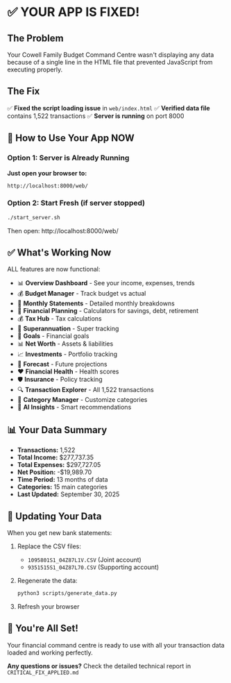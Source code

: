 # ✅ YOUR APP IS FIXED! 

## The Problem
Your Cowell Family Budget Command Centre wasn't displaying any data because of a single line in the HTML file that prevented JavaScript from executing properly.

## The Fix
✅ **Fixed the script loading issue** in `web/index.html`
✅ **Verified data file** contains 1,522 transactions
✅ **Server is running** on port 8000

## 🚀 How to Use Your App NOW

### Option 1: Server is Already Running
**Just open your browser to:**
```
http://localhost:8000/web/
```

### Option 2: Start Fresh (if server stopped)
```bash
./start_server.sh
```
Then open: http://localhost:8000/web/

## ✅ What's Working Now

ALL features are now functional:

- 📊 **Overview Dashboard** - See your income, expenses, trends
- 💰 **Budget Manager** - Track budget vs actual
- 📅 **Monthly Statements** - Detailed monthly breakdowns
- 🎯 **Financial Planning** - Calculators for savings, debt, retirement
- 💰 **Tax Hub** - Tax calculations
- 🏦 **Superannuation** - Super tracking
- 🎯 **Goals** - Financial goals
- 📊 **Net Worth** - Assets & liabilities
- 📈 **Investments** - Portfolio tracking
- 🔮 **Forecast** - Future projections
- ❤️ **Financial Health** - Health scores
- 🛡️ **Insurance** - Policy tracking
- 🔍 **Transaction Explorer** - All 1,522 transactions
- 📂 **Category Manager** - Customize categories
- 🤖 **AI Insights** - Smart recommendations

## 📊 Your Data Summary

- **Transactions:** 1,522
- **Total Income:** $277,737.35
- **Total Expenses:** $297,727.05
- **Net Position:** -$19,989.70
- **Time Period:** 13 months of data
- **Categories:** 15 main categories
- **Last Updated:** September 30, 2025

## 🔄 Updating Your Data

When you get new bank statements:

1. Replace the CSV files:
   - `1095801S1_04Z87L1V.CSV` (Joint account)
   - `9351515S1_04Z87L70.CSV` (Supporting account)

2. Regenerate the data:
   ```bash
   python3 scripts/generate_data.py
   ```

3. Refresh your browser

## 🎉 You're All Set!

Your financial command centre is ready to use with all your transaction data loaded and working perfectly.

**Any questions or issues?** Check the detailed technical report in `CRITICAL_FIX_APPLIED.md`